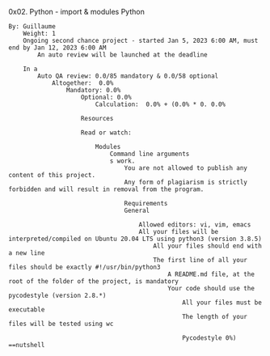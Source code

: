 0x02. Python - import & modules
Python

    By: Guillaume
        Weight: 1
	    Ongoing second chance project - started Jan 5, 2023 6:00 AM, must end by Jan 12, 2023 6:00 AM
	        An auto review will be launched at the deadline

		In a
		    Auto QA review: 0.0/85 mandatory & 0.0/58 optional
		        Altogether:  0.0%
			        Mandatory: 0.0%
				        Optional: 0.0%
					        Calculation:  0.0% + (0.0% * 0. 0.0%

						Resources

						Read or watch:

						    Modules
						        Command line arguments
							    s work.
							        You are not allowed to publish any content of this project.
								    Any form of plagiarism is strictly forbidden and will result in removal from the program.

								    Requirements
								    General

								        Allowed editors: vi, vim, emacs
									    All your files will be interpreted/compiled on Ubuntu 20.04 LTS using python3 (version 3.8.5)
									        All your files should end with a new line
										    The first line of all your files should be exactly #!/usr/bin/python3
										        A README.md file, at the root of the folder of the project, is mandatory
											    Your code should use the pycodestyle (version 2.8.*)
											        All your files must be executable
												    The length of your files will be tested using wc

												    Pycodestyle 0%)  ==nutshell
